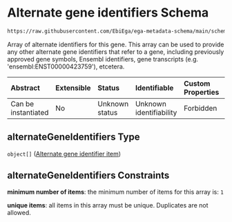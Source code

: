 # Alternate gene identifiers Schema

```txt
https://raw.githubusercontent.com/EbiEga/ega-metadata-schema/main/schemas/EGA.common-definitions.json#/$defs/geneDescriptor/properties/alternateGeneIdentifiers
```

Array of alternate identifiers for this gene. This array can be used to provide any other alternate gene identifiers that refer to a gene, including previously approved gene symbols, Ensembl identifiers, gene transcripts (e.g. 'ensembl:ENST00000423759'), etcetera.

| Abstract            | Extensible | Status         | Identifiable            | Custom Properties | Additional Properties | Access Restrictions | Defined In                                                                                           |
| :------------------ | :--------- | :------------- | :---------------------- | :---------------- | :-------------------- | :------------------ | :--------------------------------------------------------------------------------------------------- |
| Can be instantiated | No         | Unknown status | Unknown identifiability | Forbidden         | Forbidden             | none                | [EGA.common-definitions.json\*](../../../schemas/EGA.common-definitions.json "open original schema") |

## alternateGeneIdentifiers Type

`object[]` ([Alternate gene identifier item](ega-4-defs-gene-descriptor-properties-alternate-gene-identifiers-alternate-gene-identifier-item.md))

## alternateGeneIdentifiers Constraints

**minimum number of items**: the minimum number of items for this array is: `1`

**unique items**: all items in this array must be unique. Duplicates are not allowed.
